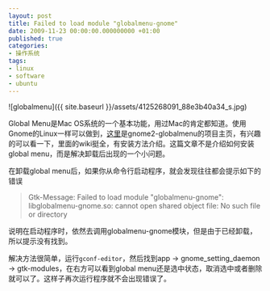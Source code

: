 ```yaml
---
layout: post
title: Failed to load module "globalmenu-gnome"
date: 2009-11-23 00:00:00.000000000 +01:00
published: true
categories:
- 操作系统
tags:
- linux
- software
- ubuntu
---
```


![globalmenu]({{ site.baseurl }}/assets/4125268091_88e3b40a34_s.jpg)

Global Menu是Mac OS系统的一个基本功能，用过Mac的肯定都知道。使用Gnome的Linux一样可以做到，[这里](http://code.google.com/p/gnome2-globalmenu/)是gnome2-globalmenu的项目主页，有兴趣的可以看一下，里面的wiki挺全，有安装方法介绍。这篇文章不是介绍如何安装global menu，而是解决卸载后出现的一个小问题。

在卸载global menu后，如果你从命令行启动程序，就会发现往往都会提示如下的错误

> Gtk-Message: Failed to load module "globalmenu-gnome": libglobalmenu-gnome.so: cannot open shared object file: No such file or directory

说明在启动程序时，依然去调用globalmenu-gnome模块，但是由于已经卸载，所以提示没有找到。

解决方法很简单，运行`gconf-editor`，然后找到app -> gnome_setting_daemon -> gtk-modules，在右方可以看到global menu还是选中状态，取消选中或者删除就可以了。这样子再次运行程序就不会出现错误了。

